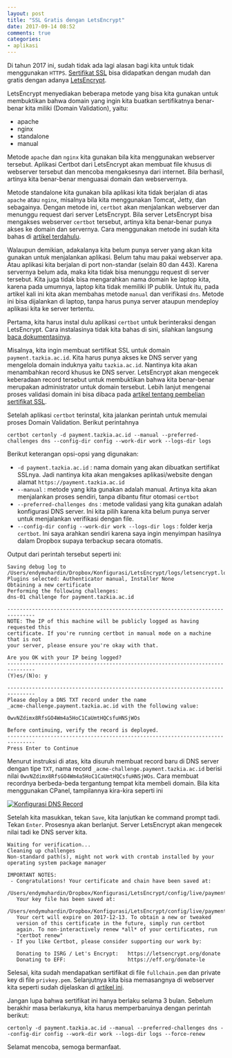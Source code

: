 ```yaml
---
layout: post
title: "SSL Gratis dengan LetsEncrypt"
date: 2017-09-14 08:52
comments: true
categories:
- aplikasi
---
```

Di tahun 2017 ini, sudah tidak ada lagi alasan bagi kita untuk tidak menggunakan `HTTPS`. [Sertifikat SSL](https://software.endy.muhardin.com/aplikasi/apa-itu-ssl/) bisa didapatkan dengan mudah dan gratis dengan adanya [LetsEncrypt](https://letsencrypt.org/).

LetsEncrypt menyediakan beberapa metode yang bisa kita gunakan untuk membuktikan bahwa domain yang ingin kita buatkan sertifikatnya benar-benar kita miliki (Domain Validation), yaitu:

* apache
* nginx
* standalone
* manual

Metode `apache` dan `nginx` kita gunakan bila kita menggunakan webserver tersebut. Aplikasi Certbot dari LetsEncrypt akan membuat file khusus di webserver tersebut dan mencoba mengaksesnya dari internet. Bila berhasil, artinya kita benar-benar menguasai domain dan webservernya.

Metode standalone kita gunakan bila aplikasi kita tidak berjalan di atas `apache` atau `nginx`, misalnya bila kita menggunakan Tomcat, Jetty, dan sebagainya. Dengan metode ini, `certbot` akan menjalankan webserver dan menunggu request dari server LetsEncrypt. Bila server LetsEncrypt bisa mengakses webserver `certbot` tersebut, artinya kita benar-benar punya akses ke domain dan servernya. Cara menggunakan metode ini sudah kita bahas di [artikel terdahulu](https://software.endy.muhardin.com/java/instalasi-jenkins-ssl/).

Walaupun demikian, adakalanya kita belum punya server yang akan kita gunakan untuk menjalankan aplikasi. Belum tahu mau pakai webserver apa. Atau aplikasi kita berjalan di port non-standar (selain 80 dan 443). Karena servernya belum ada, maka kita tidak bisa menunggu request di server tersebut. Kita juga tidak bisa mengarahkan nama domain ke laptop kita, karena pada umumnya, laptop kita tidak memiliki IP publik. Untuk itu, pada artikel kali ini kita akan membahas metode `manual` dan verifikasi `dns`. Metode ini bisa dijalankan di laptop, tanpa harus punya server ataupun mendeploy aplikasi kita ke server tertentu.

<!--more-->

Pertama, kita harus instal dulu aplikasi `certbot` untuk berinteraksi dengan LetsEncrypt. Cara instalasinya tidak kita bahas di sini, silahkan langsung [baca dokumentasinya](https://certbot.eff.org/docs/install.html).

Misalnya, kita ingin membuat sertifikat SSL untuk domain `payment.tazkia.ac.id`. Kita harus punya akses ke DNS server yang mengelola domain induknya yaitu `tazkia.ac.id`. Nantinya kita akan menambahkan record khusus ke DNS server. LetsEncrypt akan mengecek keberadaan record tersebut untuk membuktikan bahwa kita benar-benar merupakan administrator untuk domain tersebut. Lebih lanjut mengenai proses validasi domain ini bisa dibaca pada [artikel tentang pembelian sertifikat SSL](https://software.endy.muhardin.com/aplikasi/membeli-sertifikat-ssl/).


Setelah aplikasi `certbot` terinstal, kita jalankan perintah untuk memulai proses Domain Validation. Berikut perintahnya

```
certbot certonly -d payment.tazkia.ac.id --manual --preferred-challenges dns --config-dir config --work-dir work --logs-dir logs
```

Berikut keterangan opsi-opsi yang digunakan:

* `-d payment.tazkia.ac.id` : nama domain yang akan dibuatkan sertifikat SSLnya. Jadi nantinya kita akan mengakses aplikasi/website dengan alamat `https://payment.tazkia.ac.id`
* `--manual` : metode yang kita gunakan adalah manual. Artinya kita akan menjalankan proses sendiri, tanpa dibantu fitur otomasi `certbot`
* `--preferred-challenges dns` : metode validasi yang kita gunakan adalah konfigurasi DNS server. Ini kita pilih karena kita belum punya server untuk menjalankan verifikasi dengan file.
* `--config-dir config --work-dir work --logs-dir logs` : folder kerja `certbot`. Ini saya arahkan sendiri karena saya ingin menyimpan hasilnya dalam Dropbox supaya terbackup secara otomatis.

Output dari perintah tersebut seperti ini:

```
Saving debug log to /Users/endymuhardin/Dropbox/Konfigurasi/LetsEncrypt/logs/letsencrypt.log
Plugins selected: Authenticator manual, Installer None
Obtaining a new certificate
Performing the following challenges:
dns-01 challenge for payment.tazkia.ac.id

-------------------------------------------------------------------------------
NOTE: The IP of this machine will be publicly logged as having requested this
certificate. If you're running certbot in manual mode on a machine that is not
your server, please ensure you're okay with that.

Are you OK with your IP being logged?
-------------------------------------------------------------------------------
(Y)es/(N)o: y

-------------------------------------------------------------------------------
Please deploy a DNS TXT record under the name
_acme-challenge.payment.tazkia.ac.id with the following value:

0wvNZdimx8RfsGO4Wm4a5HoC1CaUmtHQCsfuHNSjWOs

Before continuing, verify the record is deployed.
-------------------------------------------------------------------------------
Press Enter to Continue
```

Menurut instruksi di atas, kita disuruh membuat record baru di DNS server dengan tipe `TXT`, nama record `_acme-challenge.payment.tazkia.ac.id` berisi nilai `0wvNZdimx8RfsGO4Wm4a5HoC1CaUmtHQCsfuHNSjWOs`. Cara membuat recordnya berbeda-beda tergantung tempat kita membeli domain. Bila kita menggunakan CPanel, tampilannya kira-kira seperti ini

[![Konfigurasi DNS Record]({{site.url}}/images/uploads/2017/letsencrypt-manual-dns/cpanel-dns.png)]({{site.url}}/images/uploads/2017/letsencrypt-manual-dns/cpanel-dns.png)

Setelah kita masukkan, tekan `Save`, kita lanjutkan ke command prompt tadi. Tekan `Enter`. Prosesnya akan berlanjut. Server LetsEncrypt akan mengecek nilai tadi ke DNS server kita.

```
Waiting for verification...
Cleaning up challenges
Non-standard path(s), might not work with crontab installed by your operating system package manager

IMPORTANT NOTES:
 - Congratulations! Your certificate and chain have been saved at:
   /Users/endymuhardin/Dropbox/Konfigurasi/LetsEncrypt/config/live/payment.tazkia.ac.id/fullchain.pem
   Your key file has been saved at:
   /Users/endymuhardin/Dropbox/Konfigurasi/LetsEncrypt/config/live/payment.tazkia.ac.id/privkey.pem
   Your cert will expire on 2017-12-13. To obtain a new or tweaked
   version of this certificate in the future, simply run certbot
   again. To non-interactively renew *all* of your certificates, run
   "certbot renew"
 - If you like Certbot, please consider supporting our work by:

   Donating to ISRG / Let's Encrypt:   https://letsencrypt.org/donate
   Donating to EFF:                    https://eff.org/donate-le
```

Selesai, kita sudah mendapatkan sertifikat di file `fullchain.pem` dan private key di file `privkey.pem`. Selanjutnya kita bisa memasangnya di webserver kita seperti sudah dijelaskan di [artikel ini](https://software.endy.muhardin.com/aplikasi/memasang-sertifikat-ssl/).

Jangan lupa bahwa sertifikat ini hanya berlaku selama 3 bulan. Sebelum berakhir masa berlakunya, kita harus memperbaruinya dengan perintah berikut:

```
certonly -d payment.tazkia.ac.id --manual --preferred-challenges dns --config-dir config --work-dir work --logs-dir logs --force-renew
```

Selamat mencoba, semoga bermanfaat.
